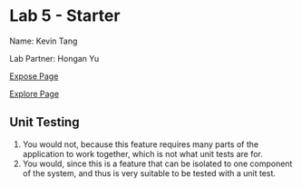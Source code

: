 # Lab 5 - Starter

Name: Kevin Tang

Lab Partner: Hongan Yu

[Expose Page](https://qiwenkevin.github.io/Lab5_Starter/expose.html)

[Explore Page](https://qiwenkevin.github.io/Lab5_Starter/explore.html)

## Unit Testing

1) You would not, because this feature requires many parts of the application to work together, which is not what unit tests are for.
2) You would, since this is a feature that can be isolated to one component of the system, and thus is very suitable to be tested with a unit test.